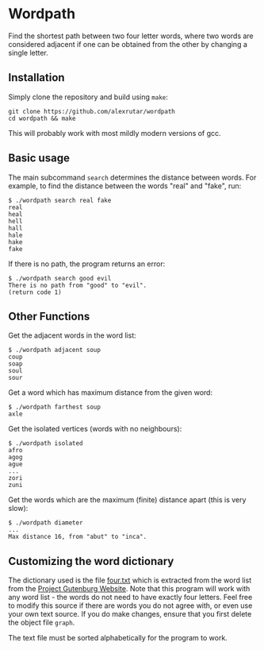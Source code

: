 # Wordpath
Find the shortest path between two four letter words, where two words are considered adjacent if one can be obtained from the other by changing a single letter.

## Installation
Simply clone the repository and build using `make`:
```
git clone https://github.com/alexrutar/wordpath
cd wordpath && make
```
This will probably work with most mildly modern versions of gcc.

## Basic usage
The main subcommand `search` determines the distance between words.
For example, to find the distance between the words "real" and "fake", run:
```
$ ./wordpath search real fake
real
heal
hell
hall
hale
hake
fake
```
If there is no path, the program returns an error:
```
$ ./wordpath search good evil
There is no path from "good" to "evil".
(return code 1)
```

## Other Functions
Get the adjacent words in the word list:
```
$ ./wordpath adjacent soup
coup
soap
soul
sour
```
Get a word which has maximum distance from the given word:
```
$ ./wordpath farthest soup
axle
```
Get the isolated vertices (words with no neighbours):
```
$ ./wordpath isolated
afro
agog
ague
...
zori
zuni
```
Get the words which are the maximum (finite) distance apart (this is very slow):
```
$ ./wordpath diameter
...
Max distance 16, from "abut" to "inca".
```

## Customizing the word dictionary
The dictionary used is the file [four.txt](four.txt) which is extracted from the word list from the [Project Gutenburg Website](http://www.gutenberg.org/ebooks/673).
Note that this program will work with any word list - the words do not need to have exactly four letters.
Feel free to modify this source if there are words you do not agree with, or even use your own text source.
If you do make changes, ensure that you first delete the object file `graph`.

The text file must be sorted alphabetically for the program to work.
